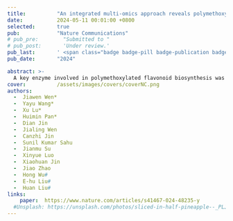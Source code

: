 ```yaml
---
title:          "An integrated multi-omics approach reveals polymethoxylated flavonoid biosynthesis in Citrus reticulata cv. Chachiensis"
date:           2024-05-11 00:01:00 +0800
selected:       true
pub:            "Nature Communications"
# pub_pre:        "Submitted to "
# pub_post:       'Under review.'
pub_last:       ' <span class="badge badge-pill badge-publication badge-success">Spotlight</span>'
pub_date:       "2024"

abstract: >-
  A key enzyme involved in polymethoxylated flavonoid biosynthesis was identified through an integrated multi-omics approach.
cover:          /assets/images/covers/coverNC.png
authors:
  -  Jiawen Wen*
  -  Yayu Wang*
  -  Xu Lu*
  -  Huimin Pan*
  -  Dian Jin
  -  Jialing Wen
  -  Canzhi Jin
  -  Sunil Kumar Sahu
  -  Jianmu Su
  -  Xinyue Luo
  -  Xiaohuan Jin
  -  Jiao Zhao
  -  Hong Wu#
  -  E-hu Liu#
  -  Huan Liu#
links:
    paper:  https://www.nature.com/articles/s41467-024-48235-y
  #Unsplash: https://unsplash.com/photos/sliced-in-half-pineapple--_PLJZmHZzk
---
```

